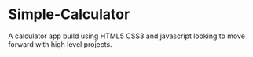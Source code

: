 # Simple-Calculator
A calculator app build using HTML5 CSS3 and javascript looking to move forward with high level projects.
